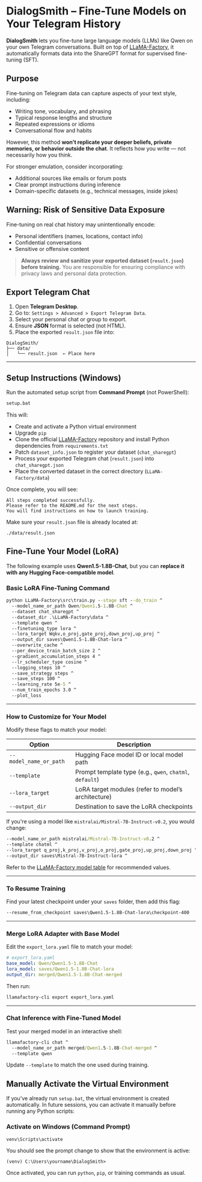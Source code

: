 # DialogSmith – Fine-Tune Models on Your Telegram History

**DialogSmith** lets you fine-tune large language models (LLMs) like Qwen on your own Telegram conversations.
Built on top of [LLaMA-Factory](https://github.com/hiyouga/LLaMA-Factory), it automatically formats data into the ShareGPT format for supervised fine-tuning (SFT).

## Purpose

Fine-tuning on Telegram data can capture aspects of your text style, including:

* Writing tone, vocabulary, and phrasing
* Typical response lengths and structure
* Repeated expressions or idioms
* Conversational flow and habits

However, this method **won’t replicate your deeper beliefs, private memories, or behavior outside the chat**. It reflects how you write — not necessarily how you think.

For stronger emulation, consider incorporating:

* Additional sources like emails or forum posts
* Clear prompt instructions during inference
* Domain-specific datasets (e.g., technical messages, inside jokes)

## Warning: Risk of Sensitive Data Exposure

Fine-tuning on real chat history may unintentionally encode:

* Personal identifiers (names, locations, contact info)
* Confidential conversations
* Sensitive or offensive content

> **Always review and sanitize your exported dataset (`result.json`) before training.**
> You are responsible for ensuring compliance with privacy laws and personal data protection.

## Export Telegram Chat

1. Open **Telegram Desktop**.
2. Go to: `Settings > Advanced > Export Telegram Data`.
3. Select your personal chat or group to export.
4. Ensure **JSON** format is selected (not HTML).
5. Place the exported `result.json` file into:

```
DialogSmith/
├── data/
│   └── result.json  ← Place here
```

---

## Setup Instructions (Windows)

Run the automated setup script from **Command Prompt** (not PowerShell):

```cmd
setup.bat
```

This will:

* Create and activate a Python virtual environment
* Upgrade `pip`
* Clone the official [LLaMA-Factory](https://github.com/hiyouga/LLaMA-Factory) repository and install Python dependencies from `requirements.txt`
* Patch `dataset_info.json` to register your dataset (`chat_sharegpt`)
* Process your exported Telegram chat (`result.json`) into `chat_sharegpt.json`
* Place the converted dataset in the correct directory (`LLaMA-Factory/data`)

Once complete, you will see:

```
All steps completed successfully.
Please refer to the README.md for the next steps.
You will find instructions on how to launch training.
```

Make sure your `result.json` file is already located at:

```
./data/result.json
```

## Fine-Tune Your Model (LoRA)

The following example uses **Qwen1.5-1.8B-Chat**, but you can **replace it with any Hugging Face-compatible model**.

### Basic LoRA Fine-Tuning Command

```cmd
python LLaMA-Factory\src\train.py --stage sft --do_train ^
  --model_name_or_path Qwen/Qwen1.5-1.8B-Chat ^
  --dataset chat_sharegpt ^
  --dataset_dir .\LLaMA-Factory\data ^
  --template qwen ^
  --finetuning_type lora ^
  --lora_target Wqkv,o_proj,gate_proj,down_proj,up_proj ^
  --output_dir saves\Qwen1.5-1.8B-Chat-lora ^
  --overwrite_cache ^
  --per_device_train_batch_size 2 ^
  --gradient_accumulation_steps 4 ^
  --lr_scheduler_type cosine ^
  --logging_steps 10 ^
  --save_strategy steps ^
  --save_steps 100 ^
  --learning_rate 5e-5 ^
  --num_train_epochs 3.0 ^
  --plot_loss
```

---

### How to Customize for Your Model

Modify these flags to match your model:

| Option                 | Description                                              |
| ---------------------- | -------------------------------------------------------- |
| `--model_name_or_path` | Hugging Face model ID or local model path                |
| `--template`           | Prompt template type (e.g., `qwen`, `chatml`, `default`) |
| `--lora_target`        | LoRA target modules (refer to model’s architecture)      |
| `--output_dir`         | Destination to save the LoRA checkpoints                 |

If you're using a model like `mistralai/Mistral-7B-Instruct-v0.2`, you would change:

```cmd
--model_name_or_path mistralai/Mistral-7B-Instruct-v0.2 ^
--template chatml ^
--lora_target q_proj,k_proj,v_proj,o_proj,gate_proj,up_proj,down_proj ^
--output_dir saves\Mistral-7B-Instruct-lora ^
```

Refer to the [LLaMA-Factory model table](https://github.com/hiyouga/LLaMA-Factory#currently-supported-models) for recommended values.

---

### To Resume Training

Find your latest checkpoint under your `saves` folder, then add this flag:

```cmd
--resume_from_checkpoint saves\Qwen1.5-1.8B-Chat-lora\checkpoint-400
```

---

### Merge LoRA Adapter with Base Model

Edit the `export_lora.yaml` file to match your model:

```yaml
# export_lora.yaml
base_model: Qwen/Qwen1.5-1.8B-Chat
lora_model: saves/Qwen1.5-1.8B-Chat-lora
output_dir: merged/Qwen1.5-1.8B-Chat-merged
```

Then run:

```cmd
llamafactory-cli export export_lora.yaml
```

---

### Chat Inference with Fine-Tuned Model

Test your merged model in an interactive shell:

```cmd
llamafactory-cli chat ^
  --model_name_or_path merged/Qwen1.5-1.8B-Chat-merged ^
  --template qwen
```

Update `--template` to match the one used during training.

## Manually Activate the Virtual Environment

If you’ve already run `setup.bat`, the virtual environment is created automatically.
In future sessions, you can activate it manually before running any Python scripts:

### Activate on Windows (Command Prompt)

```cmd
venv\Scripts\activate
```

You should see the prompt change to show that the environment is active:

```
(venv) C:\Users\yourname\DialogSmith>
```

Once activated, you can run `python`, `pip`, or training commands as usual.
